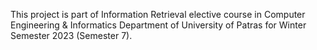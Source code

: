 This project is part of Information Retrieval elective course in Computer Engineering & Informatics Department of University of Patras for Winter Semester 2023 (Semester 7).
